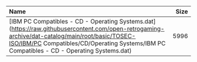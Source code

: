 |Name|Size|
|:---|---:|
|[IBM PC Compatibles - CD - Operating Systems.dat](https://raw.githubusercontent.com/open-retrogaming-archive/dat-catalog/main/root/basic/TOSEC-ISO/IBM/PC Compatibles/CD/Operating Systems/IBM PC Compatibles - CD - Operating Systems.dat)|5996|
